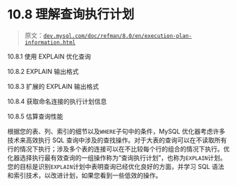 # 10.8 理解查询执行计划

> 原文：[`dev.mysql.com/doc/refman/8.0/en/execution-plan-information.html`](https://dev.mysql.com/doc/refman/8.0/en/execution-plan-information.html)

10.8.1 使用 EXPLAIN 优化查询

10.8.2 EXPLAIN 输出格式

10.8.3 扩展的 EXPLAIN 输出格式

10.8.4 获取命名连接的执行计划信息

10.8.5 估算查询性能

根据您的表、列、索引的细节以及`WHERE`子句中的条件，MySQL 优化器考虑许多技术来高效执行 SQL 查询中涉及的查找操作。对于大表的查询可以在不读取所有行的情况下执行；涉及多个表的连接可以在不比较每个行的组合的情况下执行。优化器选择执行最有效查询的一组操作称为“查询执行计划”，也称为`EXPLAIN`计划。您的目标是识别`EXPLAIN`计划中表明查询已经优化良好的方面，并学习 SQL 语法和索引技术，以改进计划，如果您看到一些低效的操作。
